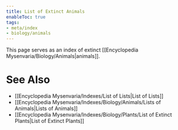 ```yaml
---
title: List of Extinct Animals
enableToc: true
tags:
- meta/index
- biology/animals
---
```


This page serves as an index of extinct [[Encyclopedia Mysenvaria/Biology/Animals|animals]].
# See Also
- [[Encyclopedia Mysenvaria/Indexes/List of Lists|List of Lists]]
- [[Encyclopedia Mysenvaria/Indexes/Biology/Animals/Lists of Animals|Lists of Animals]]
- [[Encyclopedia Mysenvaria/Indexes/Biology/Plants/List of Extinct Plants|List of Extinct Plants]]